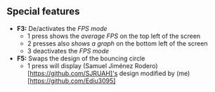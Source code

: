 ﻿## Special features
- **F3:** De/activates the *FPS mode*
	- 1 press shows the *average FPS* on the top left of the screen
	- 2 presses also *shows a graph* on the bottom left of the screen
	- 3 deactivates the *FPS mode*
- **F5:** Swaps the design of the bouncing circle
	- 1 press will display (Samuel Jiménez Rodero)[https://github.com/SJRUAH]'s design modified by (me)[https://github.com/Ediu3095]